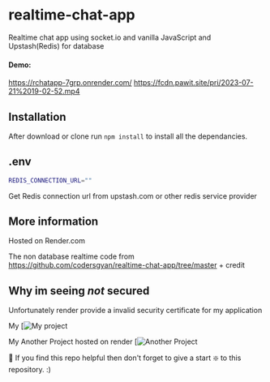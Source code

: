 # realtime-chat-app
Realtime chat app using socket.io and vanilla JavaScript and Upstash(Redis) for database

#### Demo:
https://rchatapp-7grp.onrender.com/
https://fcdn.pawit.site/pri/2023-07-21%2019-02-52.mp4

## Installation 
After download or clone run `npm install` to install all the dependancies.

## .env
```bash
REDIS_CONNECTION_URL=""
```
Get Redis connection url from upstash.com or other redis service provider

## More information

Hosted on Render.com

The non database realtime code from https://github.com/codersgyan/realtime-chat-app/tree/master + credit

## Why im seeing *not* secured
Unfortunately render provide a invalid security certificate for my application

My [![My project](https://fcdn.pawit.site/pri/2.PNG)

My Another Project hosted on render
[![Another Project](https://fcdn.pawit.site/pri/1.PNG)



🙏 If you find this repo helpful then don't forget to give a start ❇️ to this repository. :)
